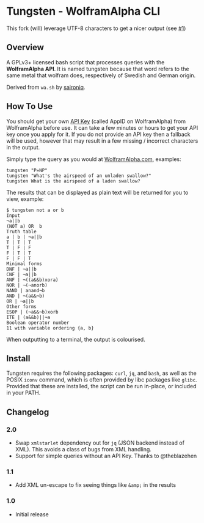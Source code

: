# Tungsten - WolframAlpha CLI

This fork (will) leverage UTF-8 characters to get a nicer output (see [#1](https://github.com/ewen-lbh/tungsten-fancy/issues/1))

## Overview

A GPLv3+ licensed bash script that processes queries with the **WolframAlpha API**. It is named tungsten because that word refers to the same metal that wolfram does, respectively of Swedish and German origin.

Derived from `wa.sh` by [saironiq](https://github.com/saironiq/shellscripts/tree/master/wolframalpha_com).

## How To Use

You should get your own [API Key](https://developer.wolframalpha.com/portal/apisignup.html) (called AppID on WolframAlpha) from WolframAlpha before use. It can take a few minutes or hours to get your API key once you apply for it. If you do not provide an API key then a fallback will be used, however that may result in a few missing / incorrect characters in the output.

Simply type the query as you would at [WolframAlpha.com](https://wolframalpha.com), examples:

    tungsten "P=NP"
    tungsten "What's the airspeed of an unladen swallow?"
    tungsten What is the airspeed of a laden swallow?

The results that can be displayed as plain text will be returned for you to view, example:

    $ tungsten not a or b
    Input
    ¬a||b
    (NOT a) OR  b
    Truth table
    a | b | ¬a||b
    T | T | T
    T | F | F
    F | T | T
    F | F | T
    Minimal forms
    DNF | ¬a||b
    CNF | ¬a||b
    ANF | ¬((a&&b)xora)
    NOR | ¬(¬anorb)
    NAND | anand¬b
    AND | ¬(a&&¬b)
    OR | ¬a||b
    Other forms
    ESOP | (¬a&&¬b)xorb
    ITE | (a&&b)||¬a
    Boolean operator number
    11 with variable ordering {a, b}

When outputting to a terminal, the output is colourised.

## Install

Tungsten requires the following packages: `curl`, `jq`, and `bash`, as well as the POSIX `iconv` command, which is often provided by libc packages like `glibc`. Provided that these are installed, the script can be run in-place, or included in your PATH.

## Changelog

### 2.0

* Swap `xmlstarlet` dependency out for `jq` (JSON backend instead of XML). This avoids a class of bugs from XML handling.
* Support for simple queries without an API Key. Thanks to @theblazehen

### 1.1
*   Add XML un-escape to fix seeing things like `&amp;` in the results

### 1.0
*   Initial release

